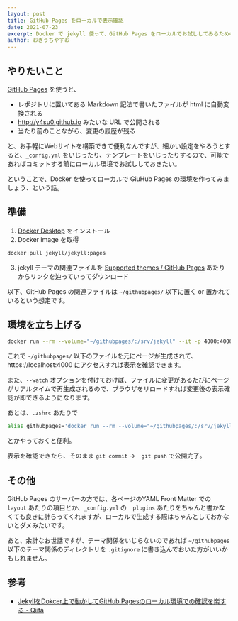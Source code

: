 ```yaml
---
layout: post
title: GitHub Pages をローカルで表示確認
date: 2021-07-23
excerpt: Docker で jekyll 使って、GitHub Pages をローカルでお試ししてみるためのあれこれ。
author: おぎうちやすお
---
```


## やりたいこと

[GitHub Pages](https://pages.github.com) を使うと、

* レポジトリに置いてある Markdown 記法で書いたファイルが html に自動変換される
* http://y4su0.github.io みたいな URL で公開される
* 当たり前のことながら、変更の履歴が残る

と、お手軽にWebサイトを構築できて便利なんですが、細かい設定をやろうとすると、`_config.yml` をいじったり、テンプレートをいじったりするので、可能であればコミットする前にローカル環境でお試ししておきたい。

ということで、Docker を使ってローカルで GiuHub Pages の環境を作ってみましょう、という話。

## 準備

1. [Docker Desktop](https://www.docker.com/products/docker-desktop) をインストール
2. Docker image を取得
```bash
docker pull jekyll/jekyll:pages
```
3. jekyll テーマの関連ファイルを [Supported themes / GitHub Pages](https://pages.github.com/themes/) あたりからリンクを辿っていってダウンロード

以下、GitHub Pages の関連ファイルは `~/githubpages/` 以下に置く or 置かれているという想定です。

## 環境を立ち上げる

```bash
docker run --rm --volume="~/githubpages/:/srv/jekyll" --it -p 4000:4000 jekyll serve --watch
```

これで `~/githubpages/` 以下のファイルを元にページが生成されて、https://localhost:4000 にアクセスすれば表示を確認できます。

また、`--watch` オプションを付けておけば、ファイルに変更があるたびにページがリアルタイムで再生成されるので、ブラウザをリロードすれば変更後の表示確認が即できるようになります。

あとは、`.zshrc` あたりで

```sh
alias githubpages='docker run --rm --volume="~/githubpages/:/srv/jekyll" --it -p 4000:4000 jekyll serve --watch'
``` 

とかやっておくと便利。

表示を確認できたら、そのまま `git commit` →　`git push` で公開完了。

## その他

GitHub Pages のサーバーの方では、各ページのYAML Front Matter での `layout` あたりの項目とか、`_config.yml` の　`plugins` あたりをちゃんと書かなくても良きに計らってくれますが、ローカルで生成する際はちゃんとしておかないとダメみたいです。

あと、余計なお世話ですが、テーマ関係をいじらないのであれば `~/githubpages` 以下のテーマ関係のディレクトリを `.gitignore` に書き込んでおいた方がいいかもしれません。

## 参考

* [JekyllをDokcer上で動かしてGitHub Pagesのローカル環境での確認を楽する - Qiita](https://qiita.com/shifumin/items/8d5d26dfa18d4b62d873)